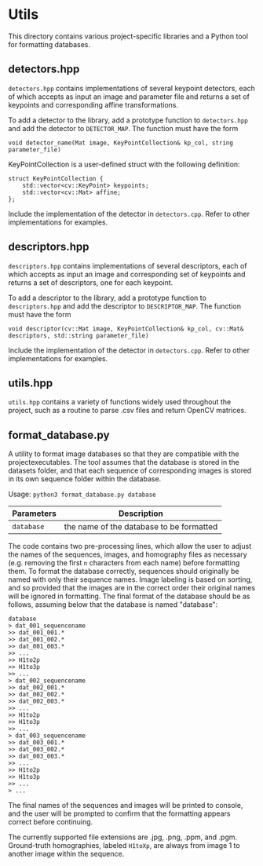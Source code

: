 # Utils

This directory contains various project-specific libraries and a Python tool for formatting databases.

## detectors.hpp

`detectors.hpp` contains implementations of several keypoint detectors, each of which accepts as input an image and parameter file and returns a set of keypoints and corresponding affine transformations.

To add a detector to the library, add a prototype function to `detectors.hpp` and add the detector to `DETECTOR_MAP`. The function must have the form

```
void detector_name(Mat image, KeyPointCollection& kp_col, string parameter_file)
```

KeyPointCollection is a user-defined struct with the following definition:

```
struct KeyPointCollection {
	std::vector<cv::KeyPoint> keypoints;
	std::vector<cv::Mat> affine;
};
```

Include the implementation of the detector in `detectors.cpp`. Refer to other implementations for examples.

## descriptors.hpp

`descriptors.hpp` contains implementations of several descriptors, each of which accepts as input an image and corresponding set of keypoints and returns a set of descriptors, one for each keypoint.

To add a descriptor to the library, add a prototype function to `descriptors.hpp` and add the descriptor to `DESCRIPTOR_MAP`. The function must have the form

```
void descriptor(cv::Mat image, KeyPointCollection& kp_col, cv::Mat& descriptors, std::string parameter_file)
```

Include the implementation of the detector in `detectors.cpp`. Refer to other implementations for examples.


## utils.hpp

`utils.hpp` contains a variety of functions widely used throughout the project, such as a routine to parse .csv files and return OpenCV matrices.

## format_database.py

A utility to format image databases so that they are compatible with the projectexecutables. The tool assumes that the database is stored in the datasets folder, and that each sequence of corresponding images is stored in its own sequence folder within the database.

Usage: `python3 format_database.py database`

| Parameters | Description |
| ---------- | ----------- |
| `database` | the name of the database to be formatted |

The code contains two pre-processing lines, which allow the user to adjust the names of the sequences, images, and homography files as necessary (e.g. removing the first `n` characters from each name) before formatting them. To format the database correctly, sequences should originally be named with only their sequence names. Image labeling is based on sorting, and so provided that the images are in the correct order their original names will be ignored in formatting. The final format of the database should be as follows, assuming below that the database is named "database":

```
database
> dat_001_sequencename
>> dat_001_001.*
>> dat_001_002.*
>> dat_001_003.*
>> ...
>> H1to2p
>> H1to3p
>> ...
> dat_002_sequencename
>> dat_002_001.*
>> dat_002_002.*
>> dat_002_003.*
>> ...
>> H1to2p
>> H1to3p
>> ...
> dat_003_sequencename
>> dat_003_001.*
>> dat_003_002.*
>> dat_003_003.*
>> ...
>> H1to2p
>> H1to3p
>> ...
> ...
```

The final names of the sequences and images will be printed to console, and the user will be prompted to confirm that the formatting appears correct before continuing.

The currently supported file extensions are .jpg, .png, .ppm, and .pgm. Ground-truth homographies, labeled `H1toXp`, are always from image 1 to another image within the sequence.

